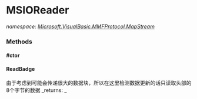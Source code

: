 ﻿
# MSIOReader
_namespace: [Microsoft.VisualBasic.MMFProtocol.MapStream](N-Microsoft.VisualBasic.MMFProtocol.MapStream.md)_



### Methods

#### #ctor

#### ReadBadge
由于考虑到可能会传递很大的数据块，所以在这里检测数据更新的话只读取头部的8个字节的数据
_returns: _



